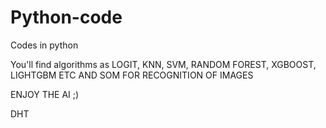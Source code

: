 # Python-code
Codes in python

You'll find algorithms as LOGIT, KNN, SVM, RANDOM FOREST, XGBOOST, LIGHTGBM ETC AND SOM FOR RECOGNITION OF IMAGES

ENJOY THE AI ;)

DHT
